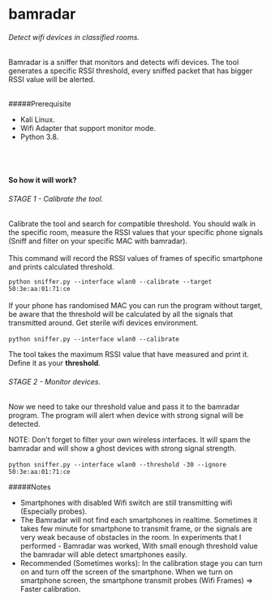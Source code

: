 # bamradar
######  Detect wifi devices in classified rooms.
Bamradar is a sniffer that monitors and detects 
wifi devices. The tool generates a specific RSSI threshold, 
every sniffed packet that has bigger RSSI value 
will be alerted.
<br><br>

#####Prerequisite
* Kali Linux.
* Wifi Adapter that support monitor mode.
* Python 3.8.
<br>
<br>

#### So how it will work?
###### STAGE 1 - Calibrate the tool.
Calibrate the tool and search for compatible threshold. 
You should walk in the specific room, 
measure the RSSI values that your
specific phone signals (Sniff and filter on your specific MAC with bamradar).
<br><br> 
This command will record the RSSI values of 
frames of specific smartphone and prints 
calculated threshold.

`python sniffer.py --interface wlan0 --calibrate --target 50:3e:aa:01:71:ce`
<br><br>
If your phone has randomised MAC you can run the 
program without target, be aware that the threshold
will be calculated by all the signals that transmitted
around. Get sterile wifi devices environment.<br><br>
`python sniffer.py --interface wlan0 --calibrate`

The tool takes the maximum RSSI value that have measured and print it.
Define it as your **threshold**.

###### STAGE 2 - Monitor devices.
Now we need to take our threshold value and pass it to
the bamradar program. The program will alert when
device with strong signal will be detected.
<br>

NOTE: Don't forget to filter your own wireless interfaces.
It will spam the bamradar and will show a ghost devices
with strong signal strength. 
<br><br>
`python sniffer.py --interface wlan0 --threshold -30 --ignore 50:3e:aa:01:71:ce`

#####Notes
* Smartphones with disabled Wifi switch are still
transmitting wifi (Especially probes).
* The Bamradar will not find each smartphones in realtime.
Sometimes it takes few minute for smartphone to transmit
frame, or the signals are very weak because of obstacles
in the room. In experiments that I performed - Bamradar was worked,
With small enough threshold value the bamradar will
able detect smartphones easily.
* Recommended (Sometimes works): In the calibration stage you can turn on
and turn off the screen of the smartphone. When we
turn on smartphone screen, the smartphone transmit probes 
(Wifi Frames) => Faster calibration.